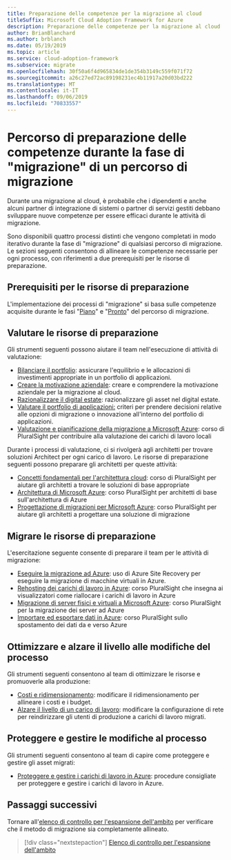 ```yaml
---
title: Preparazione delle competenze per la migrazione al cloud
titleSuffix: Microsoft Cloud Adoption Framework for Azure
description: Preparazione delle competenze per la migrazione al cloud
author: BrianBlanchard
ms.author: brblanch
ms.date: 05/19/2019
ms.topic: article
ms.service: cloud-adoption-framework
ms.subservice: migrate
ms.openlocfilehash: 30f50a6f4d965834de1de354b3149c559f071f72
ms.sourcegitcommit: a26c27ed72ac89198231ec4b11917a20d03bd222
ms.translationtype: MT
ms.contentlocale: it-IT
ms.lasthandoff: 09/06/2019
ms.locfileid: "70833557"
---
```

# <a name="skills-readiness-path-during-the-migrate-phase-of-a-migration-journey"></a>Percorso di preparazione delle competenze durante la fase di "migrazione" di un percorso di migrazione

Durante una migrazione al cloud, è probabile che i dipendenti e anche alcuni partner di integrazione di sistemi o partner di servizi gestiti debbano sviluppare nuove competenze per essere efficaci durante le attività di migrazione.

Sono disponibili quattro processi distinti che vengono completati in modo iterativo durante la fase di "migrazione" di qualsiasi percorso di migrazione. Le sezioni seguenti consentono di allineare le competenze necessarie per ogni processo, con riferimenti a due prerequisiti per le risorse di preparazione.

## <a name="prerequisites-skilling-resources"></a>Prerequisiti per le risorse di preparazione

L'implementazione dei processi di "migrazione" si basa sulle competenze acquisite durante le fasi "[Piano](../../business-strategy/suggested-skills.md)" e "[Pronto](../../organization/suggested-skills.md)" del percorso di migrazione.

## <a name="assess-skilling-resources"></a>Valutare le risorse di preparazione

Gli strumenti seguenti possono aiutare il team nell'esecuzione di attività di valutazione:

- [Bilanciare il portfolio](./balance-the-portfolio.md): assicurare l'equilibrio e le allocazioni di investimenti appropriate in un portfolio di applicazioni.
- [Creare la motivazione aziendale](../../business-strategy/cloud-migration-business-case.md): creare e comprendere la motivazione aziendale per la migrazione al cloud.
- [Razionalizzare il digital estate](../../digital-estate/rationalize.md): razionalizzare gli asset nel digital estate.
- [Valutare il portfolio di applicazioni:](/learn/modules/app-and-infra-migration-and-modernization) criteri per prendere decisioni relative alle opzioni di migrazione o innovazione all'interno del portfolio di applicazioni.
- [Valutazione e pianificazione della migrazione a Microsoft Azure](https://www.pluralsight.com/courses/microsoft-azure-migration-assessing-planning): corso di PluralSight per contribuire alla valutazione dei carichi di lavoro locali

Durante i processi di valutazione, ci si rivolgerà agli architetti per trovare soluzioni Architect per ogni carico di lavoro. Le risorse di preparazione seguenti possono preparare gli architetti per queste attività:

- [Concetti fondamentali per l'architettura cloud](https://app.pluralsight.com/library/courses/cloud-architecture-foundations): corso di PluralSight per aiutare gli architetti a trovare le soluzioni di base appropriate
- [Architettura di Microsoft Azure](https://app.pluralsight.com/library/courses/cloud-architecture-foundations): corso PluralSight per architetti di base sull'architettura di Azure
- [Progettazione di migrazioni per Microsoft Azure](https://app.pluralsight.com/library/courses/cloud-architecture-foundations): corso PluralSight per aiutare gli architetti a progettare una soluzione di migrazione

## <a name="migrate-skilling-resources"></a>Migrare le risorse di preparazione

L'esercitazione seguente consente di preparare il team per le attività di migrazione:

- [Eseguire la migrazione ad Azure](/azure/site-recovery/migrate-tutorial-on-premises-azure): uso di Azure Site Recovery per eseguire la migrazione di macchine virtuali in Azure.
- [Rehosting dei carichi di lavoro in Azure](https://aka.ms/rehostcourse): corso PluralSight che insegna ai visualizzatori come riallocare i carichi di lavoro in Azure
- [Migrazione di server fisici e virtuali a Microsoft Azure](https://app.pluralsight.com/library/courses/microsoft-azure-migrating-physical-virtual-servers/table-of-contents): corso PluralSight per la migrazione dei server ad Azure
- [Importare ed esportare dati in Azure](https://app.pluralsight.com/library/courses/microsoft-azure-import-export-data/table-of-contents): corso PluralSight sullo spostamento dei dati da e verso Azure

## <a name="optimize-and-promote-process-changes"></a>Ottimizzare e alzare il livello alle modifiche del processo

Gli strumenti seguenti consentono al team di ottimizzare le risorse e promuoverle alla produzione:

- [Costi e ridimensionamento](../azure-best-practices/migrate-best-practices-costs.md): modificare il ridimensionamento per allineare i costi e i budget.
- [Alzare il livello di un carico di lavoro](../azure-best-practices/migrate-best-practices-networking.md): modificare la configurazione di rete per reindirizzare gli utenti di produzione a carichi di lavoro migrati.

## <a name="secure-and-manage-process-changes"></a>Proteggere e gestire le modifiche al processo

Gli strumenti seguenti consentono al team di capire come proteggere e gestire gli asset migrati:

- [Proteggere e gestire i carichi di lavoro in Azure](../azure-best-practices/migrate-best-practices-security-management.md): procedure consigliate per proteggere e gestire i carichi di lavoro in Azure.

## <a name="next-steps"></a>Passaggi successivi

Tornare all'[elenco di controllo per l'espansione dell'ambito](./index.md) per verificare che il metodo di migrazione sia completamente allineato.

> [!div class="nextstepaction"]
> [Elenco di controllo per l'espansione dell'ambito](./index.md)
